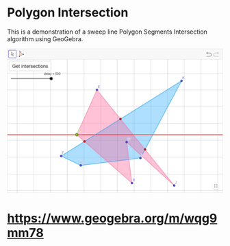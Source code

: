 # Polygon Intersection

This is a demonstration of a sweep line Polygon Segments Intersection algorithm using GeoGebra.

![](preview.png)

# https://www.geogebra.org/m/wqg9mm78